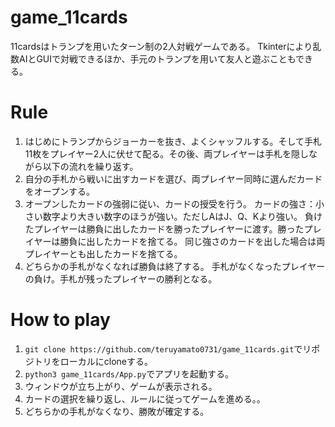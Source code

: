 # game_11cards
11cardsはトランプを用いたターン制の2人対戦ゲームである。
Tkinterにより乱数AIとGUIで対戦できるほか、手元のトランプを用いて友人と遊ぶこともできる。

# Rule
1. はじめにトランプからジョーカーを抜き、よくシャッフルする。そして手札11枚をプレイヤー2人に伏せて配る。その後、両プレイヤーは手札を隠しながら以下の流れを繰り返す。
2. 自分の手札から戦いに出すカードを選び、両プレイヤー同時に選んだカードをオープンする。
3. オープンしたカードの強弱に従い、カードの授受を行う。
    カードの強さ：小さい数字より大きい数字のほうが強い。ただしAはJ、Q、Kより強い。
    負けたプレイヤーは勝負に出したカードを勝ったプレイヤーに渡す。勝ったプレイヤーは勝負に出したカードを捨てる。
    同じ強さのカードを出した場合は両プレイヤーとも出したカードを捨てる。
4. どちらかの手札がなくなれば勝負は終了する。
    手札がなくなったプレイヤーの負け。手札が残ったプレイヤーの勝利となる。

# How to play
1. `git clone https://github.com/teruyamato0731/game_11cards.git`でリポジトリをローカルにcloneする。
1. `python3 game_11cards/App.py`でアプリを起動する。
1. ウィンドウが立ち上がり、ゲームが表示される。
1. カードの選択を繰り返し、ルールに従ってゲームを進める。。
1. どちらかの手札がなくなり、勝敗が確定する。

